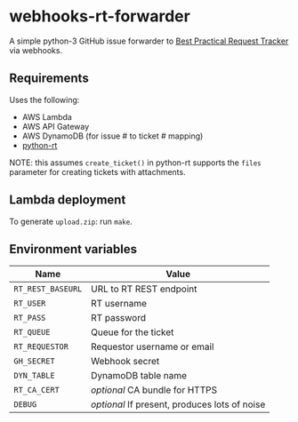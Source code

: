 # webhooks-rt-forwarder
A simple python-3 GitHub issue forwarder to [Best Practical Request Tracker](https://bestpractical.com/request-tracker/) via webhooks.

## Requirements

Uses the following:
* AWS Lambda
* AWS API Gateway
* AWS DynamoDB (for issue # to ticket # mapping)
* [python-rt](https://github.com/CZ-NIC/python-rt)

NOTE: this assumes `create_ticket()` in python-rt supports the `files` parameter for creating tickets with attachments.

## Lambda deployment

To generate `upload.zip`: run `make`.

## Environment variables
| Name              | Value                                         |
|-------------------|-----------------------------------------------|
| `RT_REST_BASEURL` | URL to RT REST endpoint                       |
| `RT_USER`         | RT username                                   |
| `RT_PASS`         | RT password                                   |
| `RT_QUEUE`        | Queue for the ticket                          |
| `RT_REQUESTOR`    | Requestor username or email                   |
| `GH_SECRET`       | Webhook secret                                |
| `DYN_TABLE`       | DynamoDB table name                           |
| `RT_CA_CERT`      | _optional_ CA bundle for HTTPS                |
| `DEBUG`           | _optional_ If present, produces lots of noise |
